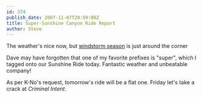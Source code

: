 ```yaml
---
id: 374
publish_date: 2007-11-07T20:59:00Z
title: Super-Sunshine Canyon Ride Report
author: Steve
---
```

  
The weather's nice now, but [windstorm season](http://www.bcna.org/images/wind_bymonth.gif) is just around the corner

Dave may have forgotten that one of my favorite prefixes is "super", which I tagged onto our Sunshine Ride today. Fantastic weather and unbeatable company!

As per K-No's request, tomorrow's ride will be a flat one. Friday let's take a crack at _Criminal Intent_.